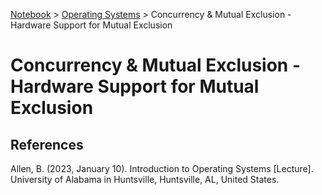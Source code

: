 <a href="../">Notebook</a> > <a href="./">Operating Systems</a> > Concurrency & Mutual Exclusion - Hardware Support for Mutual Exclusion

# Concurrency & Mutual Exclusion - Hardware Support for Mutual Exclusion










## References

Allen, B. (2023, January 10). Introduction to Operating Systems [Lecture]. University of Alabama in Huntsville, Huntsville, AL, United States.
